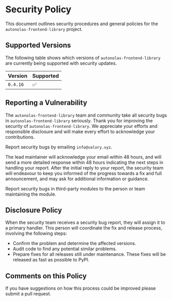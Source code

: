# Security Policy

This document outlines security procedures and general policies for the `autonolas-frontend-library` project.

## Supported Versions

The following table shows which versions of `autonolas-frontend-library` are currently being supported with security updates.

| Version   | Supported          |
| --------- | ------------------ |
| `0.4.16`   | :white_check_mark: |

## Reporting a Vulnerability

The `autonolas-frontend-library` team and community take all security bugs in `autonolas-frontend-library` seriously. Thank you for improving the security of `autonolas-frontend-library`. We appreciate your efforts and responsible disclosure and will make every effort to acknowledge your contributions.

Report security bugs by emailing `info@valory.xyz`.

The lead maintainer will acknowledge your email within 48 hours, and will send a more detailed response within 48 hours indicating the next steps in handling your report. After the initial reply to your report, the security team will endeavour to keep you informed of the progress towards a fix and full announcement, and may ask for additional information or guidance.

Report security bugs in third-party modules to the person or team maintaining the module.

## Disclosure Policy

When the security team receives a security bug report, they will assign it to a primary handler. This person will coordinate the fix and release process, involving the following steps:

- Confirm the problem and determine the affected versions.
- Audit code to find any potential similar problems.
- Prepare fixes for all releases still under maintenance. These fixes will be released as fast as possible to PyPI.

## Comments on this Policy

If you have suggestions on how this process could be improved please submit a pull request.
